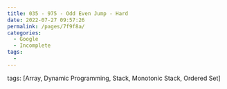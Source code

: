 ```yaml
---
title: 035 - 975 - Odd Even Jump - Hard
date: 2022-07-27 09:57:26
permalink: /pages/7f9f8a/
categories:
  - Google
  - Incomplete
tags:
  - 
---
```

tags: [Array, Dynamic Programming, Stack, Monotonic Stack, Ordered Set]